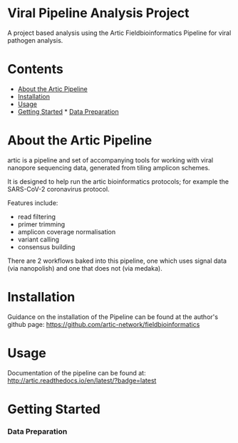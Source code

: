 Viral Pipeline Analysis Project
==============================
A project based analysis using the Artic Fieldbioinformatics Pipeline for viral pathogen analysis.

Contents
========

* [About the Artic Pipeline](#about-the-artic-pipeline)
* [Installation](#installation)
* [Usage](#usage)
* [Getting Started](#getting-started)
      * [Data Preparation](#data-preparation)

About the Artic Pipeline
========================
artic is a pipeline and set of accompanying tools for working with viral nanopore sequencing data, generated from tiling amplicon schemes.

It is designed to help run the artic bioinformatics protocols; for example the SARS-CoV-2 coronavirus protocol.

Features include:
* read filtering
* primer trimming
* amplicon coverage normalisation
* variant calling
* consensus building

There are 2 workflows baked into this pipeline, one which uses signal data (via nanopolish) and one that does not (via medaka).

Installation
============
Guidance on the installation of the Pipeline can be found at the author's github page: https://github.com/artic-network/fieldbioinformatics

Usage
=====
Documentation of the pipeline can be found at: http://artic.readthedocs.io/en/latest/?badge=latest

Getting Started
===============

### Data Preparation
